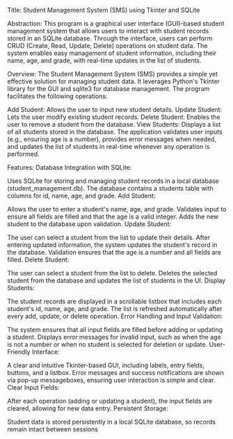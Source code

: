 
Title:
Student Management System (SMS) using Tkinter and SQLite

Abstraction:
This program is a graphical user interface (GUI)-based student management system that allows users to interact with student records stored in an SQLite database.
Through the interface, users can perform CRUD (Create, Read, Update, Delete) operations on student data. The system enables easy management of student information, 
including their name, age, and grade, with real-time updates in the list of students.

Overview:
The Student Management System (SMS) provides a simple yet effective solution for managing student data.
It leverages Python's Tkinter library for the GUI and sqlite3 for database management. The program facilitates the following operations:

Add Student: Allows the user to input new student details.
Update Student: Lets the user modify existing student records.
Delete Student: Enables the user to remove a student from the database.
View Students: Displays a list of all students stored in the database.
The application validates user inputs (e.g., ensuring age is a number), provides error messages when needed, and updates the list of students in real-time whenever any operation is performed.

Features:
Database Integration with SQLite:

Uses SQLite for storing and managing student records in a local database (student_management.db).
The database contains a students table with columns for id, name, age, and grade.
Add Student:

Allows the user to enter a student's name, age, and grade.
Validates input to ensure all fields are filled and that the age is a valid integer.
Adds the new student to the database upon validation.
Update Student:

The user can select a student from the list to update their details.
After entering updated information, the system updates the student's record in the database.
Validation ensures that the age is a number and all fields are filled.
Delete Student:

The user can select a student from the list to delete.
Deletes the selected student from the database and updates the list of students in the UI.
Display Students:

The student records are displayed in a scrollable listbox that includes each student's id, name, age, and grade.
The list is refreshed automatically after every add, update, or delete operation.
Error Handling and Input Validation:

The system ensures that all input fields are filled before adding or updating a student.
Displays error messages for invalid input, such as when the age is not a number or when no student is selected for deletion or update.
User-Friendly Interface:

A clear and intuitive Tkinter-based GUI, including labels, entry fields, buttons, and a listbox.
Error messages and success notifications are shown via pop-up messageboxes, ensuring user interaction is simple and clear.
Clear Input Fields:

After each operation (adding or updating a student), the input fields are cleared, allowing for new data entry.
Persistent Storage:

Student data is stored persistently in a local SQLite database, so records remain intact between sessions
